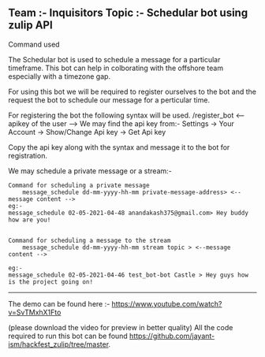 Team :- Inquisitors
Topic :- Schedular bot using zulip API
-------------------------------------------------------------------------
Command used 

The Schedular bot is used to schedule a  message for a particular timeframe.
This bot can help in colborating with the offshore team especially with a 
timezone gap.

For using this bot we will be required to register ourselves to the bot and the
request the bot to schedule our message for a perticular time.


For registering the bot the following syntax will be used.
/register_bot <--apikey of the user -->
We may find the api key from:-
Settings -> Your Account -> Show/Change Api key -> Get Api key 

Copy the api key along with the syntax and message it to the bot for registration.

We may schedule a private message or a stream:-

	Command for scheduling a private message 
		message_schedule dd-mm-yyyy-hh-mm private-message-address> <--message content -->
	eg:-
	message_schedule 02-05-2021-04-48 anandakash375@gmail.com> Hey buddy how are you!

	
	Command for scheduling a message to the stream
		message_schedule dd-mm-yyyy-hh-mm stream topic > <--message content -->
	
	eg:-
	message_schedule 02-05-2021-04-46 test_bot-bot Castle > Hey guys how is the project going on!
_____________________________________________________________________________________________________
The demo can be found here :- https://www.youtube.com/watch?v=SvTMxhX1Fto  

(please download the video for preview in better quality) 
All the code required to run this bot can be found https://github.com/jayant-ism/hackfest_zulip/tree/master.
